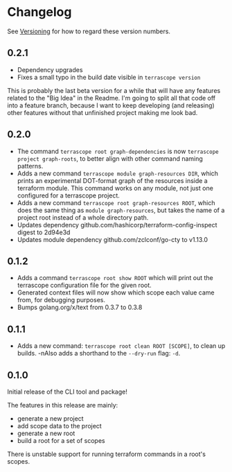 # Changelog

See [Versioning](./README.md#Versioning) for how to regard these version numbers.

## 0.2.1

- Dependency upgrades
- Fixes a small typo in the build date visible in `terrascope version`

This is probably the last beta version for a while that will have any features
related to the "Big Idea" in the Readme. I'm going to split all that code off
into a feature branch, because I want to keep developing (and releasing) other
features without that unfinished project making me look bad.

## 0.2.0

- The command `terrascope root graph-dependencies` is now
  `terrascope project graph-roots`, to better align with other command naming
  patterns.
- Adds a new command `terrascope module graph-resources DIR`, which prints an
  experimental DOT-format graph of the resources inside a terraform module. This
  command works on any module, not just one configured for a terrascope project.
- Adds a new command `terrascope root graph-resources ROOT`, which does the same
  thing as `module graph-resources`, but takes the name of a project root instead
  of a whole directory path.
- Updates dependency github.com/hashicorp/terraform-config-inspect digest to 2d94e3d
- Updates module dependency github.com/zclconf/go-cty to v1.13.0

## 0.1.2

- Adds a command `terrascope root show ROOT` which will print out the terrascope
  configuration file for the given root.
- Generated context files will now show which scope each value came from, for
  debugging purposes.
- Bumps golang.org/x/text from 0.3.7 to 0.3.8

## 0.1.1

- Adds a new command: `terrascope root clean ROOT [SCOPE]`, to clean up builds.
-nAlso adds a shorthand to the `--dry-run` flag: `-d`.

## 0.1.0

Initial release of the CLI tool and package!

The features in this release are mainly:

- generate a new project
- add scope data to the project
- generate a new root
- build a root for a set of scopes

There is unstable support for running terraform commands in a root's scopes.
